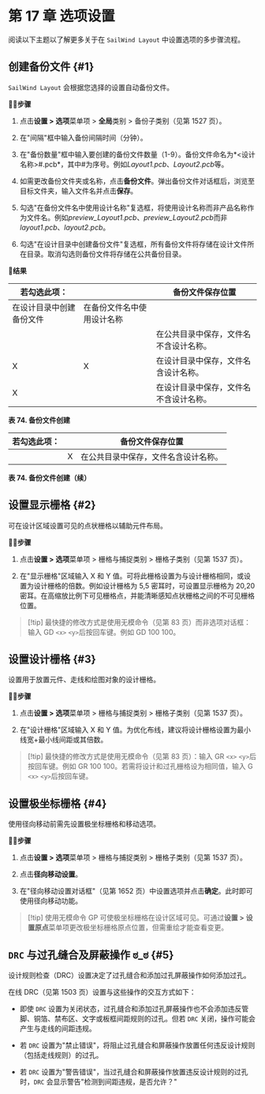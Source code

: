 # 第 17 章 选项设置

阅读以下主题以了解更多关于在 `SailWind Layout` 中设置选项的多步骤流程。

## 创建备份文件 \{#1}

`SailWind Layout` 会根据您选择的设置自动备份文件。

🏃‍♂️‍**步骤**

1. 点击**设置 > 选项**菜单项 > **全局**类别 > 备份子类别（见第 1527 页）。

2. 在"间隔"框中输入备份间隔时间（分钟）。

3. 在"备份数量"框中输入要创建的备份文件数量（1-9）。备份文件命名为*<设计名称>#.pcb*，其中#为序号。例如*Layout1.pcb*、*Layout2.pcb*等。

4. 如需更改备份文件夹或名称，点击**备份文件**。弹出备份文件对话框后，浏览至目标文件夹，输入文件名并点击**保存**。

5. 勾选"在备份文件名中使用设计名称"复选框，将使用设计名称而非产品名称作为文件名。例如*preview_Layout1.pcb*、*preview_Layout2.pcb*而非*layout1.pcb*、*layout2.pcb*。

6. 勾选"在设计目录中创建备份文件"复选框，所有备份文件将存储在设计文件所在目录。取消勾选则备份文件将存储在公共备份目录。

👀‍**结果**

| 若勾选此项：                       |                                        | 备份文件保存位置                         |
|------------------------------------|----------------------------------------|------------------------------------------|
| 在设计目录中创建备份文件 | 在备份文件名中使用设计名称 |                                                  |
|                                    |                                        | 在公共目录中保存，文件名不含设计名称。 |
| X                                  | X                                      | 在设计目录中保存，文件名含设计名称。   |
| X                                  |                                        | 在设计目录中保存，文件名不含设计名称。 |

**表 74. 备份文件创建**

| 若勾选此项： |   | 备份文件保存位置                       |
|--------------|---|----------------------------------------|
|              | X | 在公共目录中保存，文件名含设计名称。 |

**表 74. 备份文件创建（续）**

## 设置显示栅格 \{#2}

可在设计区域设置可见的点状栅格以辅助元件布局。

🏃‍♂️‍**步骤**

1. 点击**设置 > 选项**菜单项 > 栅格与捕捉类别 > 栅格子类别（见第 1537 页）。

2. 在"显示栅格"区域输入 X 和 Y 值。可将此栅格设置为与设计栅格相同，或设置为设计栅格的倍数。例如设计栅格为 5,5 密耳时，可设置显示栅格为 20,20 密耳。在高缩放比例下可见栅格点，并能清晰感知点状栅格之间的不可见栅格位置。

> [!tip] 最快捷的修改方式是使用无模命令（见第 83 页）而非选项对话框：输入 GD `<x>` `<y>`后按回车键。例如 GD 100 100。

## 设置设计栅格 \{#3}

设置用于放置元件、走线和绘图对象的设计栅格。

🏃‍♂️‍**步骤**

1. 点击**设置 > 选项**菜单项 > 栅格与捕捉类别 > 栅格子类别（见第 1537 页）。

2. 在"设计栅格"区域输入 X 和 Y 值。为优化布线，建议将设计栅格设置为最小线宽+最小线间距或其倍数。

> [!tip] 最快捷的修改方式是使用无模命令（见第 83 页）：输入 GR `<x>` `<y>`后按回车键。例如 GR 100 100。若需将设计和过孔栅格设为相同值，输入 G `<x>` `<y>`后按回车键。

## 设置极坐标栅格 \{#4}

使用径向移动前需先设置极坐标栅格和移动选项。

🏃‍♂️‍**步骤**

1. 点击**设置 > 选项**菜单项 > 栅格与捕捉类别 > 栅格子类别（见第 1537 页）。

2. 点击**径向移动设置**。

3. 在"径向移动设置对话框"（见第 1652 页）中设置选项并点击**确定**。此时即可使用径向移动功能。

> [!tip] 使用无模命令 GP 可使极坐标栅格在设计区域可见。可通过**设置 > 设置原点**菜单项更改极坐标栅格原点位置，但需重绘才能查看变更。


## `DRC` 与过孔缝合及屏蔽操作 ಠ_ಠ \{#5}

设计规则检查（DRC）设置决定了过孔缝合和添加过孔屏蔽操作如何添加过孔。

在线 DRC（见第 1503 页）设置与这些操作的交互方式如下：

- 即使 `DRC` 设置为关闭状态，过孔缝合和添加过孔屏蔽操作也不会添加违反管脚、铜箔、禁布区、文字或板框间距规则的过孔。但若 `DRC` 关闭，操作可能会产生与走线的间距违规。

- 若 `DRC` 设置为"禁止错误"，将阻止过孔缝合和屏蔽操作放置任何违反设计规则（包括走线规则）的过孔。

- 若 `DRC` 设置为"警告错误"，当过孔缝合和屏蔽操作放置违反设计规则的过孔时，`DRC` 会显示警告"检测到间距违规，是否允许？"